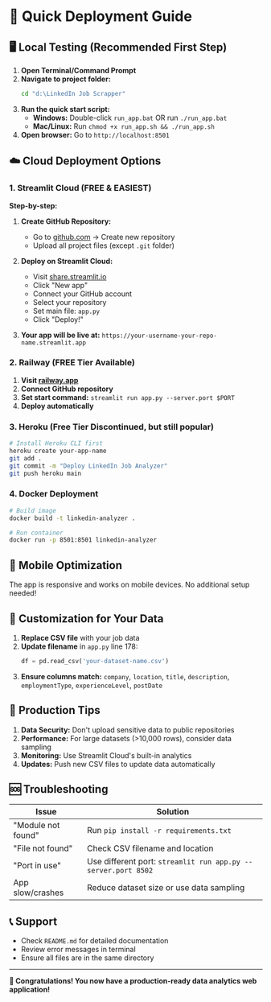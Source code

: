 # 🚀 Quick Deployment Guide

## 🖥️ Local Testing (Recommended First Step)

1. **Open Terminal/Command Prompt**
2. **Navigate to project folder:**
   ```bash
   cd "d:\LinkedIn Job Scrapper"
   ```
3. **Run the quick start script:**
   - **Windows:** Double-click `run_app.bat` OR run `./run_app.bat`
   - **Mac/Linux:** Run `chmod +x run_app.sh && ./run_app.sh`
4. **Open browser:** Go to `http://localhost:8501`

## ☁️ Cloud Deployment Options

### 1. Streamlit Cloud (FREE & EASIEST)

**Step-by-step:**
1. **Create GitHub Repository:**
   - Go to [github.com](https://github.com) → Create new repository
   - Upload all project files (except `.git` folder)

2. **Deploy on Streamlit Cloud:**
   - Visit [share.streamlit.io](https://share.streamlit.io)
   - Click "New app"
   - Connect your GitHub account
   - Select your repository
   - Set main file: `app.py`
   - Click "Deploy!"

3. **Your app will be live at:** `https://your-username-your-repo-name.streamlit.app`

### 2. Railway (FREE Tier Available)

1. **Visit [railway.app](https://railway.app)**
2. **Connect GitHub repository**
3. **Set start command:** `streamlit run app.py --server.port $PORT`
4. **Deploy automatically**

### 3. Heroku (Free Tier Discontinued, but still popular)

```bash
# Install Heroku CLI first
heroku create your-app-name
git add .
git commit -m "Deploy LinkedIn Job Analyzer"
git push heroku main
```

### 4. Docker Deployment

```bash
# Build image
docker build -t linkedin-analyzer .

# Run container
docker run -p 8501:8501 linkedin-analyzer
```

## 📱 Mobile Optimization

The app is responsive and works on mobile devices. No additional setup needed!

## 🔧 Customization for Your Data

1. **Replace CSV file** with your job data
2. **Update filename** in `app.py` line 178:
   ```python
   df = pd.read_csv('your-dataset-name.csv')
   ```
3. **Ensure columns match:** `company`, `location`, `title`, `description`, `employmentType`, `experienceLevel`, `postDate`

## 🎯 Production Tips

1. **Data Security:** Don't upload sensitive data to public repositories
2. **Performance:** For large datasets (>10,000 rows), consider data sampling
3. **Monitoring:** Use Streamlit Cloud's built-in analytics
4. **Updates:** Push new CSV files to update data automatically

## 🆘 Troubleshooting

| Issue | Solution |
|-------|----------|
| "Module not found" | Run `pip install -r requirements.txt` |
| "File not found" | Check CSV filename and location |
| "Port in use" | Use different port: `streamlit run app.py --server.port 8502` |
| App slow/crashes | Reduce dataset size or use data sampling |

## 📞 Support

- Check `README.md` for detailed documentation
- Review error messages in terminal
- Ensure all files are in the same directory

---

**🎉 Congratulations! You now have a production-ready data analytics web application!**